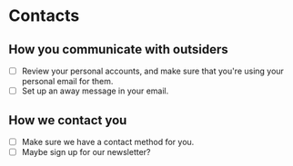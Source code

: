 # Contacts

## How you communicate with outsiders

- [ ] Review your personal accounts, and make sure that you're using your personal email for them.
- [ ] Set up an away message in your email.

## How we contact you

- [ ] Make sure we have a contact method for you.
- [ ] Maybe sign up for our newsletter?
